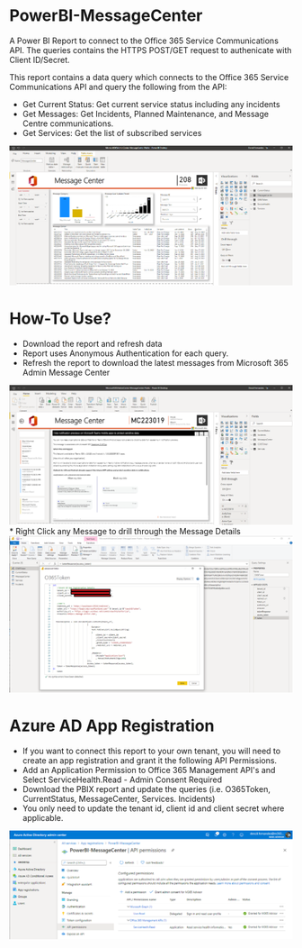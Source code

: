 # PowerBI-MessageCenter

A Power BI Report to connect to the Office 365 Service Communications API. The queries contains the HTTPS POST/GET request to authenicate with Client ID/Secret.

This report contains a data query which connects to the Office 365 Service Communications API and query the following from the API:

* Get Current Status: Get current service status including any incidents
* Get Messages: Get Incidents, Planned Maintenance, and Message Centre communications.
* Get Services: Get the list of subscribed services
<img src="https://github.com/M365-DenzilFernandes/M365-MessageCenter-PowerBI/blob/main/PBI-MessageCenter-1.png"  style="max-width:100%;">

# How-To Use?
* Download the report and refresh data
* Report uses Anonymous Authentication for each query.
* Refresh the report to download the latest messages from Microsoft 365 Admin Message Center
<img src="https://github.com/M365-DenzilFernandes/M365-MessageCenter-PowerBI/blob/main/PBI-MessageCenter-2.png"  style="max-width:100%;">
* Right Click any Message to drill through the Message Details
<img src="https://github.com/M365-DenzilFernandes/M365-MessageCenter-PowerBI/blob/main/PBI-MessageCenter-3.png"  style="max-width:100%;">

# Azure AD App Registration
* If you want to connect this report to your own tenant, you will need to create an app registration and grant it the following API Permissions.
* Add an Application Permission to Office 365 Management API's and Select ServiceHealth.Read - Admin Consent Required
* Download the PBIX report and update the queries (i.e. O365Token, CurrentStatus, MessageCenter, Services. Incidents)
* You only need to update the tenant id, client id and client secret where applicable. 
<img src="https://github.com/M365-DenzilFernandes/M365-MessageCenter-PowerBI/blob/main/PBI-MessageCenter-4.png"  style="max-width:100%;">


